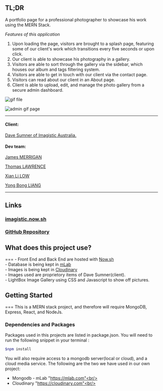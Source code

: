 <h2>TL;DR</h2>
<!-- <h3>Project:</h3> -->
A portfolio page for a professional photographer to showcase his work using the MERN Stack.

*Features of this application*

1. Upon loading the page, visitors are brought to a splash page, featuring some of our client's work which transitions every five seconds or upon click.
2. Our client is able to showcase his photography in a gallery.
3. Visitors are able to sort through the gallery via the sidebar, which houses our album and tags filtering system.
4. Visitors are able to get in touch with our client via the contact page.
5. Visitors can read about our client in an About page.
6. Client is able to upload, edit, and manage the photo gallery from a secure admin dashboard.


![gif file](https://thumbs.gfycat.com/ComplicatedTerribleAlligatorsnappingturtle-size_restricted.gif)

![admin gif page](https://thumbs.gfycat.com/BlaringFearlessClam-size_restricted.gif)

***

<h4>Client:</h4> 
<a href="https://www.photographers.com.au/imagistic">Dave Sumner of Imagistic Australia.</a>
<h4>Dev team:</h4>
<a href="https://github.com/jmerrigan">James MERRIGAN</a>

<a href="https://github.com/thomas66690801">Thomas LAWRENCE</a>

<a href="https://github.com/xianll">Xian Li LOW</a>

<a href="https://github.com/YongBong946">Yong Bong LIANG</a>

***

<h2>Links</h2>

<h3><a href="https://www.imagistic.now.sh">imagistic.now.sh</a></h3>

<h3><a href="https://github.com/YongBong946/Imagistic-fe">GitHub Repository</a></h3>


<h2>What does this project use?</h2>
===
- Front End and Back End are hosted with <a href="https://zeit.co/now">Now.sh</a><br/>
- Database is being kept in <a href="https://mlab.com/">mLab</a> <br/>
- Images is being kept in <a href="https://cloudinary.com/">Cloudinary </a> <br/>
- Images used are proprietory items of Dave Sumner(client).<br/>
- LightBox Image Gallery using CSS and Javascript to show off pictures.


<h2>Getting Started</h2>
===
This is a MERN stack project, and therefore will require MongoDB, Express, React, and NodeJs.

<h3>Dependencies and Packages</h3>
Packages used in this projects are listed in package.json.
You will need to run the following snippet in your terminal :

 ```bash 
 $npm install

 ```
You will also require access to a mongodb server(local or cloud), and a cloud media service. The following are the two we have used in our own project:

- Mongodb - mLab "https://mlab.com"<br/>
-  Cloudinary "https://cloudinary.com"<br/>



























